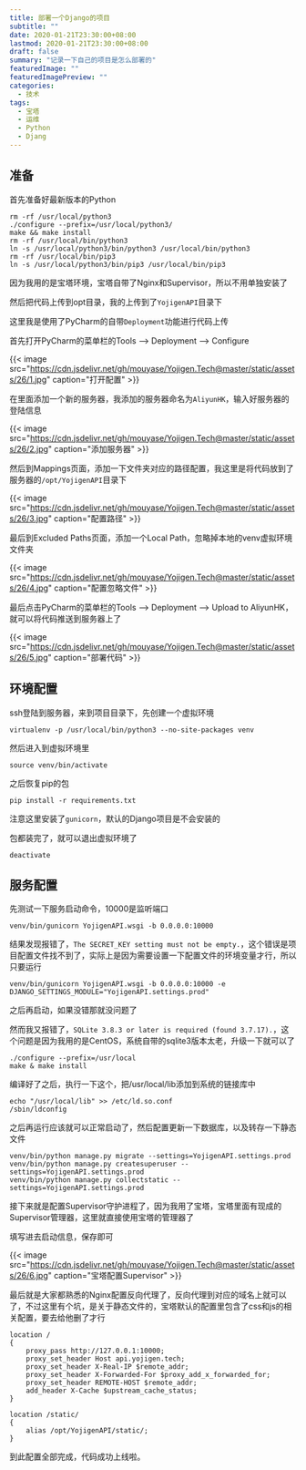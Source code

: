 ```yaml
---
title: 部署一个Django的项目
subtitle: ""
date: 2020-01-21T23:30:00+08:00
lastmod: 2020-01-21T23:30:00+08:00
draft: false
summary: "记录一下自己的项目是怎么部署的"
featuredImage: ""
featuredImagePreview: ""
categories: 
  - 技术
tags: 
  - 宝塔
  - 运维
  - Python
  - Djang
---
```



## 准备

首先准备好最新版本的Python

```
rm -rf /usr/local/python3
./configure --prefix=/usr/local/python3/
make && make install
rm -rf /usr/local/bin/python3
ln -s /usr/local/python3/bin/python3 /usr/local/bin/python3
rm -rf /usr/local/bin/pip3
ln -s /usr/local/python3/bin/pip3 /usr/local/bin/pip3
```

因为我用的是宝塔环境，宝塔自带了Nginx和Supervisor，所以不用单独安装了

然后把代码上传到opt目录，我的上传到了`YojigenAPI`目录下

这里我是使用了PyCharm的自带`Deployment`功能进行代码上传

首先打开PyCharm的菜单栏的Tools --> Deployment --> Configure

{{< image src="https://cdn.jsdelivr.net/gh/mouyase/Yojigen.Tech@master/static/assets/26/1.jpg" caption="打开配置" >}}

在里面添加一个新的服务器，我添加的服务器命名为`AliyunHK`，输入好服务器的登陆信息

{{< image src="https://cdn.jsdelivr.net/gh/mouyase/Yojigen.Tech@master/static/assets/26/2.jpg" caption="添加服务器" >}}

然后到Mappings页面，添加一下文件夹对应的路径配置，我这里是将代码放到了服务器的`/opt/YojigenAPI`目录下

{{< image src="https://cdn.jsdelivr.net/gh/mouyase/Yojigen.Tech@master/static/assets/26/3.jpg" caption="配置路径" >}}

最后到Excluded Paths页面，添加一个Local Path，忽略掉本地的venv虚拟环境文件夹

{{< image src="https://cdn.jsdelivr.net/gh/mouyase/Yojigen.Tech@master/static/assets/26/4.jpg" caption="配置忽略文件" >}}

最后点击PyCharm的菜单栏的Tools --> Deployment --> Upload to AliyunHK，就可以将代码推送到服务器上了

{{< image src="https://cdn.jsdelivr.net/gh/mouyase/Yojigen.Tech@master/static/assets/26/5.jpg" caption="部署代码" >}}

## 环境配置

ssh登陆到服务器，来到项目目录下，先创建一个虚拟环境

```
virtualenv -p /usr/local/bin/python3 --no-site-packages venv
```

然后进入到虚拟环境里

```
source venv/bin/activate
```

之后恢复pip的包

```
pip install -r requirements.txt
```

注意这里安装了`gunicorn`，默认的Django项目是不会安装的

包都装完了，就可以退出虚拟环境了

```
deactivate
```

## 服务配置

先测试一下服务启动命令，10000是监听端口

```
venv/bin/gunicorn YojigenAPI.wsgi -b 0.0.0.0:10000
```

结果发现报错了，`The SECRET_KEY setting must not be empty.`，这个错误是项目配置文件找不到了，实际上是因为需要设置一下配置文件的环境变量才行，所以只要运行

```
venv/bin/gunicorn YojigenAPI.wsgi -b 0.0.0.0:10000 -e DJANGO_SETTINGS_MODULE="YojigenAPI.settings.prod"
```

之后再启动，如果没错那就没问题了

然而我又报错了，`SQLite 3.8.3 or later is required (found 3.7.17).`，这个问题是因为我用的是CentOS，系统自带的sqlite3版本太老，升级一下就可以了

```
./configure --prefix=/usr/local
make & make install
```

编译好了之后，执行一下这个，把/usr/local/lib添加到系统的链接库中

```
echo "/usr/local/lib" >> /etc/ld.so.conf
/sbin/ldconfig
```

之后再运行应该就可以正常启动了，然后配置更新一下数据库，以及转存一下静态文件

```
venv/bin/python manage.py migrate --settings=YojigenAPI.settings.prod
venv/bin/python manage.py createsuperuser --settings=YojigenAPI.settings.prod
venv/bin/python manage.py collectstatic --settings=YojigenAPI.settings.prod
```

接下来就是配置Supervisor守护进程了，因为我用了宝塔，宝塔里面有现成的Supervisor管理器，这里就直接使用宝塔的管理器了

填写进去启动信息，保存即可

{{< image src="https://cdn.jsdelivr.net/gh/mouyase/Yojigen.Tech@master/static/assets/26/6.jpg" caption="宝塔配置Supervisor" >}}

最后就是大家都熟悉的Nginx配置反向代理了，反向代理到对应的域名上就可以了，不过这里有个坑，是关于静态文件的，宝塔默认的配置里包含了css和js的相关配置，要去给他删了才行

```
location /
{
	proxy_pass http://127.0.0.1:10000;
	proxy_set_header Host api.yojigen.tech;
	proxy_set_header X-Real-IP $remote_addr;
	proxy_set_header X-Forwarded-For $proxy_add_x_forwarded_for;
	proxy_set_header REMOTE-HOST $remote_addr;
	add_header X-Cache $upstream_cache_status;
}

location /static/ 
{
	alias /opt/YojigenAPI/static/;
}
```

到此配置全部完成，代码成功上线啦。